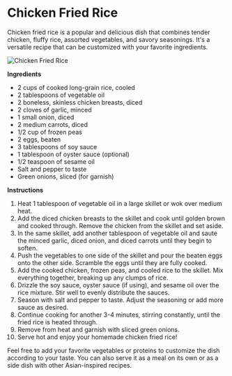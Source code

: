 # Chicken Fried Rice

Chicken fried rice is a popular and delicious dish that combines tender chicken, fluffy rice, assorted vegetables, and savory seasonings. It's a versatile recipe that can be customized with your favorite ingredients.

![Chicken Fried Rice](https://source.unsplash.com/random/?chicken-fried-rice)

**Ingredients**
- 2 cups of cooked long-grain rice, cooled
- 2 tablespoons of vegetable oil
- 2 boneless, skinless chicken breasts, diced
- 2 cloves of garlic, minced
- 1 small onion, diced
- 2 medium carrots, diced
- 1/2 cup of frozen peas
- 2 eggs, beaten
- 3 tablespoons of soy sauce
- 1 tablespoon of oyster sauce (optional)
- 1/2 teaspoon of sesame oil
- Salt and pepper to taste
- Green onions, sliced (for garnish)

**Instructions**
1. Heat 1 tablespoon of vegetable oil in a large skillet or wok over medium heat.
2. Add the diced chicken breasts to the skillet and cook until golden brown and cooked through. Remove the chicken from the skillet and set aside.
3. In the same skillet, add another tablespoon of vegetable oil and saute the minced garlic, diced onion, and diced carrots until they begin to soften.
4. Push the vegetables to one side of the skillet and pour the beaten eggs onto the other side. Scramble the eggs until they are fully cooked.
5. Add the cooked chicken, frozen peas, and cooled rice to the skillet. Mix everything together, breaking up any clumps of rice.
6. Drizzle the soy sauce, oyster sauce (if using), and sesame oil over the rice mixture. Stir well to evenly distribute the sauces.
7. Season with salt and pepper to taste. Adjust the seasoning or add more sauce as desired.
8. Continue cooking for another 3-4 minutes, stirring constantly, until the fried rice is heated through.
9. Remove from heat and garnish with sliced green onions.
10. Serve hot and enjoy your homemade chicken fried rice!

Feel free to add your favorite vegetables or proteins to customize the dish according to your taste. You can also serve it as a meal on its own or as a side dish with other Asian-inspired recipes.
